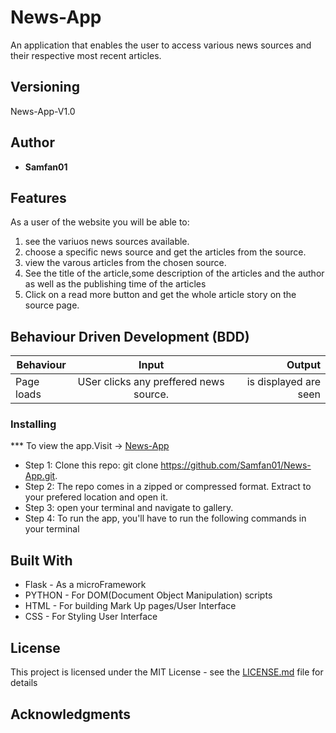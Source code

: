# News-App


  An application that enables the user to access various news sources and their respective most recent articles.

## Versioning

 News-App-V1.0

## Author

* **Samfan01**

## Features


As a user of the website you will be able to:

1. see the variuos news sources available. 
2. choose a specific news source and get the articles from the source.
3. view the varous articles from the chosen source.
4. See the title of the article,some description of the articles and the author as well as the publishing time of the articles
2. Click on a read more button and get the whole article story on the source page.


## Behaviour Driven Development (BDD)
|Behaviour 	           |    Input 	                 |       Output          |
|----------------------------------------------|:-----------------------------------:|-----------------------------:|       
|Page loads	                           |   USer clicks any preffered news source.                            |        is displayed are seen  |                        |


### Installing

*** To view the app.Visit -> [News-App]()
* Step 1:
Clone this repo: git clone https://github.com/Samfan01/News-App.git.
* Step 2:
The repo comes in a zipped or compressed format. Extract to your prefered location and open it.
* Step 3:
open your terminal and navigate to gallery.
* Step 4:
To run the app, you'll have to run the following commands in your terminal
    
    
## Built With
* Flask - As a microFramework
* PYTHON - For DOM(Document Object Manipulation) scripts
* HTML - For building Mark Up pages/User Interface
* CSS - For Styling User Interface


## License

This project is licensed under the MIT License - see the [LICENSE.md](LICENSE.md) file for details

## Acknowledgments